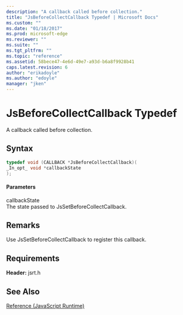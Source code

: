 ```yaml
---
description: "A callback called before collection."
title: "JsBeforeCollectCallback Typedef | Microsoft Docs"
ms.custom: ""
ms.date: "01/18/2017"
ms.prod: microsoft-edge
ms.reviewer: ""
ms.suite: ""
ms.tgt_pltfrm: ""
ms.topic: "reference"
ms.assetid: 58bece47-4e6d-49e7-a93d-b6a8f9928b41
caps.latest.revision: 6
author: "erikadoyle"
ms.author: "edoyle"
manager: "jken"
---
```

# JsBeforeCollectCallback Typedef
A callback called before collection.  
  
## Syntax  
  
```cpp  
typedef void (CALLBACK *JsBeforeCollectCallback)(  
_In_opt_ void *callbackState  
);  
```  
  
#### Parameters  
 callbackState  
 The state passed to JsSetBeforeCollectCallback.  
  
## Remarks  
 Use JsSetBeforeCollectCallback to register this callback.  
  
## Requirements  
 **Header:** jsrt.h  
  
## See Also  
 [Reference (JavaScript Runtime)](../chakra-hosting/reference-javascript-runtime.md)